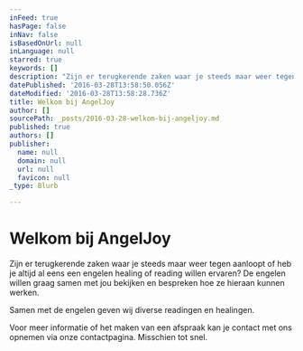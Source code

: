 ```yaml
---
inFeed: true
hasPage: false
inNav: false
isBasedOnUrl: null
inLanguage: null
starred: true
keywords: []
description: "Zijn er terugkerende zaken waar je steeds maar weer tegen aanloopt of heb je altijd al eens een engelen healing of reading willen ervaren? De engelen willen graag samen met jou bekijken en bespreken hoe ze hieraan\_kunnen werken."
datePublished: '2016-03-28T13:58:50.056Z'
dateModified: '2016-03-28T13:58:28.736Z'
title: Welkom bij AngelJoy
author: []
sourcePath: _posts/2016-03-28-welkom-bij-angeljoy.md
published: true
authors: []
publisher:
  name: null
  domain: null
  url: null
  favicon: null
_type: Blurb

---
```

# Welkom bij AngelJoy

Zijn er terugkerende zaken waar je steeds maar weer tegen aanloopt of heb je altijd al eens een engelen healing of reading willen ervaren? De engelen willen graag samen met jou bekijken en bespreken hoe ze hieraan kunnen werken.

Samen met de engelen geven wij diverse readingen en healingen.

Voor meer informatie of het maken van een afspraak kan je contact met ons opnemen via onze contactpagina.  Misschien tot snel.
